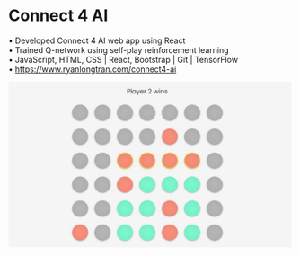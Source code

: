 # Connect 4 AI

• Developed Connect 4 AI web app using React  
• Trained Q-network using self-play reinforcement learning  
• JavaScript, HTML, CSS | React, Bootstrap | Git | TensorFlow  
• https://www.ryanlongtran.com/connect4-ai

![Image of app](https://raw.githubusercontent.com/ryantran2165/ryantran2165.github.io/source/src/assets/images/connect4_ai.jpg)
